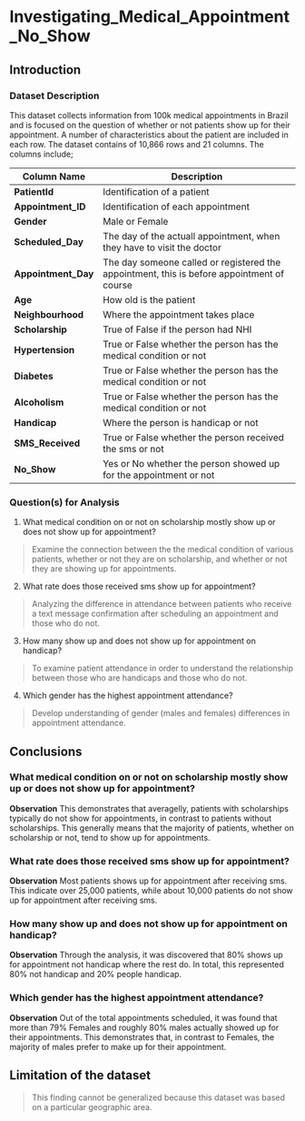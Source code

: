 <h1>Investigating_Medical_Appointment_No_Show</h1>

<h2>Introduction</h2>

<h3>Dataset Description</h3>

This dataset collects information from 100k medical appointments in Brazil and is focused on the question of whether or not patients show up for their appointment. A number of characteristics about the patient are included in each row.
The dataset contains of 10,866 rows and 21 columns. The columns include;


|**Column Name**|**Description**|
|-----------------|-----------------|
|**PatientId**|Identification of a patient|
|**Appointment_ID**|Identification of each appointment|
|**Gender**|Male or Female|
|**Scheduled_Day**|The day of the actuall appointment, when they have to visit the doctor|
|**Appointment_Day**|The day someone called or registered the appointment, this is before appointment of course|
|**Age**|How old is the patient|
|**Neighbourhood**|Where the appointment takes place|
|**Scholarship**|True of False if the person had NHI| 
|**Hypertension**|True or False whether the person has the medical condition or not|
|**Diabetes**|True or False whether the person has the medical condition or not|
|**Alcoholism**|True or False whether the person has the medical condition or not|
|**Handicap**|Where the person is handicap or not|
|**SMS_Received**|True or False whether the person received the sms or not|
|**No_Show**|Yes or No whether the person showed up for the appointment or not|


<h3>Question(s) for Analysis</h3>

1) What medical condition on or not on scholarship mostly show up or does not show up for appointment?

> Examine the connection between the the medical condition of various patients, whether or not they are on scholarship, and whether or not they are showing up for appointments.

2) What rate does those received sms show up for appointment?

> Analyzing the difference in attendance between patients who receive a text message confirmation after scheduling an appointment and those who do not.

3) How many show up and does not show up for appointment on handicap?

> To examine patient attendance in order to understand the relationship between those who are handicaps and those who do not.

4) Which gender has the highest appointment attendance?

> Develop understanding of gender (males and females) differences in appointment attendance.


<h2>Conclusions</h2>

<h3>What medical condition on or not on scholarship mostly show up or does not show up for appointment?</h3>

__Observation__ This demonstrates that averagelly, patients with scholarships typically do not show for appointments, in contrast to patients without scholarships. This generally means that the majority of patients, whether on scholarship or not, tend to show up for appointments.

<h3>What rate does those received sms show up for appointment?</h3>

__Observation__ Most patients shows up for appointment after receiving sms. This indicate over 25,000 patients, while about 10,000 patients do not show up for appointment after receiving sms.

<h3>How many show up and does not show up for appointment on handicap?</h3>

__Observation__ Through the analysis, it was discovered that 80% shows up for appointment not handicap where the rest do. In total, this represented 80% not handicap and 20% people handicap.

<h3>Which gender has the highest appointment attendance?</h3>

__Observation__ Out of the total appointments scheduled, it was found that more than 79% Females and roughly 80% males actually showed up for their appointments. This demonstrates that, in contrast to Females, the majority of males prefer to make up for their appointment.

<h2>Limitation of the dataset</h2>

> This finding cannot be generalized because this dataset was based on a particular geographic area.
